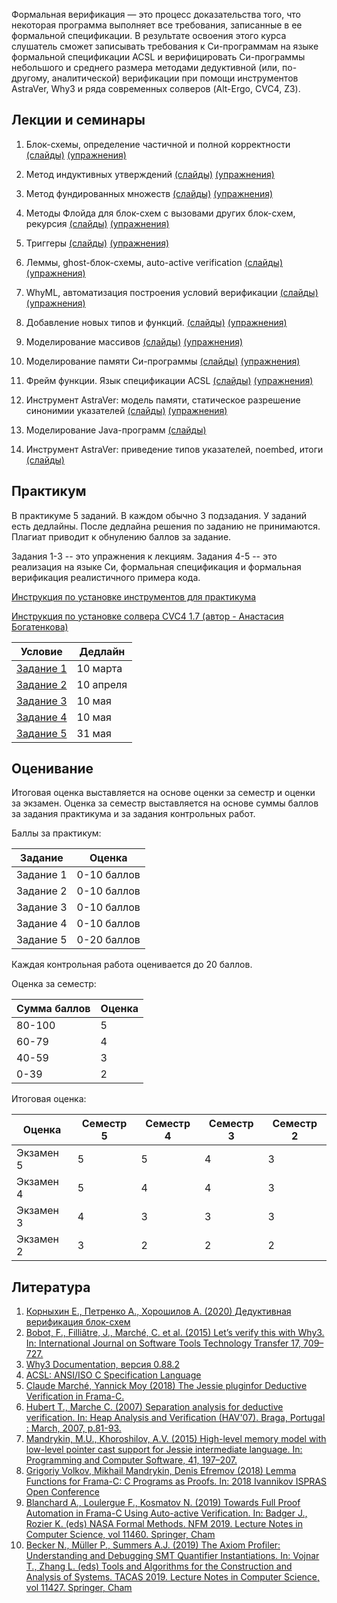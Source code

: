 Формальная верификация — это процесс
доказательства того, что некоторая
программа выполняет все требования,
записанные в ее формальной
спецификации. В результате освоения
этого курса слушатель сможет
записывать требования к Си-программам
на языке формальной спецификации ACSL
и верифицировать Си-программы
небольшого и среднего размера
методами дедуктивной (или, по-другому,
аналитической) верификации при помощи
инструментов AstraVer, Why3 и ряда
современных солверов (Alt-Ergo, CVC4,
Z3).

## Лекции и семинары

1. Блок-схемы, определение частичной
   и полной корректности
   [(слайды)](slides/basics/basics.pdf)
   [(упражнения)](exercises/x1.md)

2. Метод индуктивных утверждений
   [(слайды)](slides/floyd_partial/floyd_partial.pdf)
   [(упражнения)](exercises/x2.md)

3. Метод фундированных множеств
   [(слайды)](slides/floyd_term/floyd_term.pdf)
   [(упражнения)](exercises/x3.md)

4. Методы Флойда для блок-схем
   с вызовами других блок-схем, рекурсия
   [(слайды)](slides/floyd_calls/floyd_calls.pdf)
   [(упражнения)](exercises/x4.md)

5. Триггеры
   [(слайды)](slides/smt_triggers/smt_triggers.pdf)
   [(упражнения)](exercises/x5.md)

6. Леммы, ghost-блок-схемы,
   auto-active verification
   [(слайды)](slides/smt_lemmas/smt_lemmas.pdf)
   [(упражнения)](exercises/x6.md)

7. WhyML, автоматизация построения
   условий верификации
   [(слайды)](slides/smt_why3ml/smt_why3ml.pdf)
   [(упражнения)](exercises/x7.md)

8. Добавление новых типов и функций.
   [(слайды)](slides/smt_unintfn/smt_unintfn.pdf)
   [(упражнения)](exercises/x8.md)

9. Моделирование массивов
   [(слайды)](slides/jc_array/jc_array.pdf)
   [(упражнения)](exercises/x9.md)

10. Моделирование памяти Си-программы
   [(слайды)](slides/jc_memmodel/jc_memmodel.pdf)
   [(упражнения)](exercises/xA.md)

11. Фрейм функции. Язык спецификации ACSL
   [(слайды)](slides/acsl/acsl.pdf)
   [(упражнения)](exercises/xB.md)

12. Инструмент AstraVer: модель памяти,
   статическое разрешение синонимии указателей
   [(слайды)](slides/astraver1/astraver1.pdf)
   [(упражнения)](exercises/xC.md)

13. Моделирование Java-программ
   [(слайды)](slides/java/java.pdf)

14. Инструмент AstraVer: приведение типов
   указателей, noembed, итоги
   [(слайды)](slides/astraver2/astraver2.pdf)


## Практикум

В практикуме 5 заданий. В каждом обычно 3 подзадания.
У заданий есть дедлайны. После дедлайна решения
по заданию не принимаются. Плагиат приводит к обнулению
баллов за задание.

Задания 1-3 -- это упражнения к лекциям.
Задания 4-5 -- это реализация на языке Си,
формальная спецификация и формальная верификация
реалистичного примера кода.

[Инструкция по установке инструментов для практикума](https://forge.ispras.ru/projects/astraver/wiki)

[Инструкция по установке солвера CVC4 1.7 (автор - Анастасия Богатенкова)](cvc4.md)

Условие               | Дедлайн
--------------------- | -----------
[Задание 1](hw/b1.md) |   10 марта
[Задание 2](hw/b2.md) |   10 апреля
[Задание 3](hw/b3.md) |   10 мая
[Задание 4](hw/b4.md) |   10 мая
[Задание 5](hw/b5.md) |   31 мая

## Оценивание

Итоговая оценка выставляется на основе оценки
за семестр и оценки за экзамен.
Оценка за семестр выставляется
на основе суммы баллов за задания практикума
и за задания контрольных работ.

Баллы за практикум:

Задание   | Оценка
--------- | -----------
Задание 1 | 0-10 баллов
Задание 2 | 0-10 баллов
Задание 3 | 0-10 баллов
Задание 4 | 0-10 баллов
Задание 5 | 0-20 баллов

Каждая контрольная работа
оценивается до 20 баллов.

Оценка за семестр:

Сумма баллов | Оценка
------------ | ------
80-100       | 5
60-79        | 4
40-59        | 3
0-39         | 2


Итоговая оценка:


Оценка    | Семестр 5 | Семестр 4 | Семестр 3 | Семестр 2
--------- | --------- | --------- | --------- | ---------
Экзамен 5 |      5    |      5    |      4    |       3
Экзамен 4 |      5    |      4    |      4    |       3
Экзамен 3 |      4    |      3    |      3    |       3
Экзамен 2 |      3    |      2    |      2    |       2



## Литература

1. [Корныхин Е., Петренко А., Хорошилов А. (2020) Дедуктивная верификация блок-схем](floyd_book/Deductive-Verification-2020.pdf)
1. [Bobot, F., Filliâtre, J., Marché, C. et al. (2015) Let’s verify this with Why3. In: International Journal on Software Tools Technology Transfer 17, 709–727.](https://link.springer.com/article/10.1007/s10009-014-0314-5)
1. [Why3 Documentation, версия 0.88.2](https://web.archive.org/web/20171208230848/http://why3.lri.fr/manual.pdf)
1. [ACSL: ANSI/ISO C Specification Language](https://frama-c.com/download/acsl.pdf)
1. [Claude Marché, Yannick Moy (2018) The Jessie pluginfor Deductive Verification in Frama-C.](http://krakatoa.lri.fr/jessie.pdf)
1. [Hubert T., Marche C. (2007) Separation analysis for deductive verification. In: Heap Analysis and Verification (HAV'07). Braga, Portugal : March, 2007, p.81-93.](https://www.lri.fr/~marche/hubert07hav.pdf)
1. [Mandrykin, M.U., Khoroshilov, A.V. (2015) High-level memory model with low-level pointer cast support for Jessie intermediate language. In: Programming and Computer Software, 41, 197–207.](https://link.springer.com/article/10.1134%2FS0361768815040040)
1. [Grigoriy Volkov, Mikhail Mandrykin, Denis Efremov (2018) Lemma Functions for Frama-C: C Programs as Proofs. In: 2018 Ivannikov ISPRAS Open Conference](https://arxiv.org/abs/1811.05879)
1. [Blanchard A., Loulergue F., Kosmatov N. (2019) Towards Full Proof Automation in Frama-C Using Auto-active Verification. In: Badger J., Rozier K. (eds) NASA Formal Methods. NFM 2019. Lecture Notes in Computer Science, vol 11460. Springer, Cham](https://allan-blanchard.fr/publis/blk_nfm_2019.pdf)
1. [Becker N., Müller P., Summers A.J. (2019) The Axiom Profiler: Understanding and Debugging SMT Quantifier Instantiations. In: Vojnar T., Zhang L. (eds) Tools and Algorithms for the Construction and Analysis of Systems. TACAS 2019. Lecture Notes in Computer Science, vol 11427. Springer, Cham](https://link.springer.com/chapter/10.1007/978-3-030-17462-0_6)
